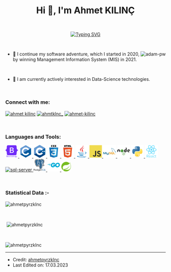 <h1 align="center">Hi 👋, I'm Ahmet KILINÇ
</h1>

<br>

<p align="center">
<a href="https://git.io/typing-svg"><img src="https://readme-typing-svg.herokuapp.com?color=F3F1F7&lines=MIS+and+Computer+Science+Student;Junior+Data+Scientist+and+Data+Analyst;Always+learning+new+things" alt="Typing SVG" /></a>
</a>
</p>

<br> 

<p><img align="right" src="https://github.com/Adam-pw/Adam-pw/blob/main/animation_500_kxa883sd.gif" alt="adam-pw" /></p>

- 🌱 I continue my software adventure, which I started in 2020, by winning Management Information System (MIS) in 2021.

<br>

- 🌱 I am currently actively interested in Data-Science technologies.

<br>

<h3 align="left">Connect with me:</h3>
<p align="left">
  <a href="https://www.linkedin.com/in/ahmet-k%C4%B1l%C4%B1n%C3%A7-1040pyrz" target="blank"><img align="center"
      src="https://raw.githubusercontent.com/rahuldkjain/github-profile-readme-generator/master/src/images/icons/Social/linked-in-alt.svg"
      alt="ahmet kilinc" height="30" width="40" /></a>
  <a href="https://instagram.com/ahmtklnc_?igshid=NTE5MzUyOTU=" target="blank"><img align="center"
      src="https://raw.githubusercontent.com/rahuldkjain/github-profile-readme-generator/master/src/images/icons/Social/instagram.svg"
      alt="ahmtklnc_" height="30" width="40" /></a>
  <a href="http://bit.ly/3Jidcw2" target="blank"><img align="center"
      src="https://raw.githubusercontent.com/simple-icons/simple-icons/799ca47088e2cff35ff558fe3045a2d1a5f2a506/icons/chainlink.svg"
      alt="ahmet-kilinc" height="30" width="40"/></a>
</p>

<br>


<h3 align="left">Languages and Tools:</h3>
<p align="left">
<a href="https://getbootstrap.com" target="_blank" rel="noreferrer">
    <img src="https://raw.githubusercontent.com/devicons/devicon/master/icons/bootstrap/bootstrap-plain-wordmark.svg"
      alt="bootstrap" width="40" height="40" /> </a>
<a href="https://www.cprogramming.com/" target="_blank"
    rel="noreferrer"> <img src="https://raw.githubusercontent.com/devicons/devicon/master/icons/c/c-original.svg"
      alt="c" width="40" height="40" /> </a> <a href="https://www.w3schools.com/cpp/" target="_blank" rel="noreferrer">
    <img src="https://raw.githubusercontent.com/devicons/devicon/master/icons/cplusplus/cplusplus-original.svg"
      alt="cplusplus" width="40" height="40" /> </a> <a href="https://www.w3schools.com/css/" target="_blank"
    rel="noreferrer"> <img
      src="https://raw.githubusercontent.com/devicons/devicon/master/icons/css3/css3-original-wordmark.svg" alt="css3"
      width="40" height="40" /> </a> <a href="https://www.w3.org/html/" target="_blank" rel="noreferrer"> <img
      src="https://raw.githubusercontent.com/devicons/devicon/master/icons/html5/html5-original-wordmark.svg"
      alt="html5" width="40" height="40" /> </a> <a href="https://www.java.com" target="_blank" rel="noreferrer"> <img
      src="https://raw.githubusercontent.com/devicons/devicon/master/icons/java/java-original.svg" alt="java" width="40"
      height="40" /> </a> <a href="https://developer.mozilla.org/en-US/docs/Web/JavaScript" target="_blank"
    rel="noreferrer"> <img
      src="https://raw.githubusercontent.com/devicons/devicon/master/icons/javascript/javascript-original.svg"
      alt="javascript" width="40" height="40" /> </a>  <a href="https://www.mysql.com/" target="_blank" rel="noreferrer"> <img
      src="https://raw.githubusercontent.com/devicons/devicon/master/icons/mysql/mysql-original-wordmark.svg"
      alt="mysql" width="40" height="40" /> </a> </a> <a href="https://nodejs.org" target="_blank" rel="noreferrer"> <img
      src="https://raw.githubusercontent.com/devicons/devicon/master/icons/nodejs/nodejs-original-wordmark.svg"
      alt="nodejs" width="40" height="40" /> </a> <a href="https://www.python.org" target="_blank" rel="noreferrer"> <img
      src="https://raw.githubusercontent.com/devicons/devicon/master/icons/python/python-original.svg" alt="python"
      width="40" height="40" /> </a> <a href="https://reactjs.org/" target="_blank" rel="noreferrer"> <img
      src="https://raw.githubusercontent.com/devicons/devicon/master/icons/react/react-original-wordmark.svg"
      alt="react" width="40" height="40" /> </a> <a href="https://www.microsoft.com/tr-tr/sql-server/sql-server-downloads" target="_blank" rel="noreferrer"> <img
      src="https://www.svgrepo.com/show/373980/plsql.svg"
      alt="sql-server" width="40" height="40" /> </a> <a href="#" target="_blank" rel="noreferrer"> <img
      src="https://raw.githubusercontent.com/devicons/devicon/1119b9f84c0290e0f0b38982099a2bd027a48bf1/icons/postgresql/postgresql-original-wordmark.svg"
      alt="postgre-sql" width="40" height="40" /> </a> </a> <a href="#" target="_blank" rel="noreferrer"> <img
      src="https://raw.githubusercontent.com/devicons/devicon/1119b9f84c0290e0f0b38982099a2bd027a48bf1/icons/go/go-original-wordmark.svg"
      alt="go" width="40" height="40" /> </a>  <a href="#" target="_blank" rel="noreferrer"> <img
      src="https://raw.githubusercontent.com/devicons/devicon/1119b9f84c0290e0f0b38982099a2bd027a48bf1/icons/spring/spring-original.svg"
      alt="spring" width="30" height="30" /> </a></p>
<br>

<h3>Statistical Data :-</h3>
<p><img align="center"
    src="https://github-readme-stats.vercel.app/api/top-langs?username=ahmetpyrzklnc&show_icons=true&locale=en&bg_color=0d1117&text_color=ffffff&layout=compact"
    alt="ahmetpyrzklnc" 
    bg_color=#808080/></p>

<br>

<p>&nbsp;<img align="center" src="https://github-readme-stats.vercel.app/api?username=ahmetpyrzklnc&show_icons=true&locale=en&bg_color=0d1117&text_color=ffffff&repo=convoychat"
    alt="ahmetpyrzklnc" /></p>

<br>

<p><img align="center" src="https://github-readme-streak-stats.herokuapp.com/?user=ahmetpyrzklnc&theme=dark&background=0d1117&date_format=M%20j%5B%2C%20Y%5D" alt="ahmetpyrzklnc" /></p>
      
<hr/>

* Credit: [ahmetpyrzklnc](https://github.com/ahmetpyrzklnc)
* Last Edited on: 17.03.2023
